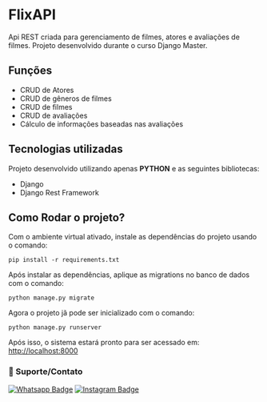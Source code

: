 # FlixAPI

Api REST criada para gerenciamento de filmes, atores e avaliações de filmes. Projeto desenvolvido durante o curso Django Master.

## Funções

- CRUD de Atores
- CRUD de gêneros de filmes
- CRUD de filmes
- CRUD de avaliações
- Cálculo de informações baseadas nas avaliações

## Tecnologias utilizadas

Projeto desenvolvido utilizando apenas **PYTHON** e as seguintes bibliotecas:

- Django
- Django Rest Framework

## Como Rodar o projeto?

Com o ambiente virtual ativado, instale as dependências do projeto usando o comando:

```
pip install -r requirements.txt
```

Após instalar as dependências, aplique as migrations no banco de dados com o comando:

```
python manage.py migrate
```

Agora o projeto jã pode ser inicializado com o comando:

```
python manage.py runserver
```

Após isso, o sistema estará pronto para ser acessado em: <http://localhost:8000>

### 🤝 Suporte/Contato

[![Whatsapp Badge](https://img.shields.io/badge/WhatsApp-25D366?style=for-the-badge&logo=whatsapp&logoColor=white)](https://wa.me/5511947747178)
[![Instagram Badge](https://img.shields.io/badge/Instagram-E4405F?style=for-the-badge&logo=instagram&logoColor=white)](https://www.instagram.com/pyhelpbr/)
